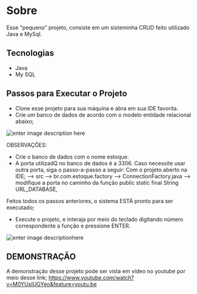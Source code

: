 #  Sobre

Esse "pequeno" projeto, consiste em um sisteminha CRUD feito utilizado Java e MySql.

## Tecnologias
 -  Java
 - My SQL

## Passos para Executar o Projeto


 - Clone esse projeto para sua máquina e abra em sua IDE favorita.
 - Crie um banco de dados de acordo com o modelo entidade relacional abaixo;


![enter image description here](https://i.imgur.com/SsG0kU5.png)
 

  
  OBSERVAÇÕES: 
 - Crie o banco de dados com o nome estoque.
 - A porta utilizadQ no banco de dados é a 3306. Caso necessite usar outra porta, siga o passo-a-passo a seguir: Com o projeto aberto na IDE; --> src --> br.com.estoque.factory --> ConnectionFactory.java --> modifique a porta no caminho da função public static final String URL_DATABASE,

Feitos todos os passos anteriores, o sistema ESTÁ pronto para ser executado;

 - Execute o projeto, e interaja por meio do teclado digitando número correspondente a função e pressione ENTER.

 ![enter image descriptionhere](https://i.imgur.com/zbdYO20.png)


## DEMONSTRAÇÃO 

A demonstração desse projeto pode ser vista em vídeo no youtube por meio desse link; https://www.youtube.com/watch?v=M0YUsIUGYeo&feature=youtu.be

